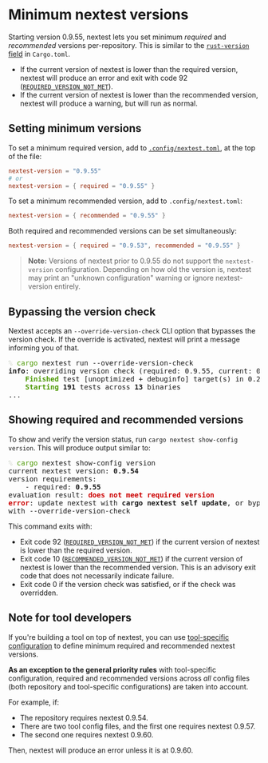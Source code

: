 # Minimum nextest versions

Starting version 0.9.55, nextest lets you set minimum _required_ and _recommended_ versions
per-repository. This is similar to the [`rust-version`
field](https://doc.rust-lang.org/cargo/reference/manifest.html#the-rust-version-field) in
`Cargo.toml`.

- If the current version of nextest is lower than the required version, nextest will produce an error and exit with code 92 ([`REQUIRED_VERSION_NOT_MET`]).
- If the current version of nextest is lower than the recommended version, nextest will produce a warning, but will run as normal.

## Setting minimum versions

To set a minimum required version, add to [`.config/nextest.toml`](configuration.md), at the top of
the file:

```toml
nextest-version = "0.9.55"
# or
nextest-version = { required = "0.9.55" }
```

To set a minimum recommended version, add to `.config/nextest.toml`:

```toml
nextest-version = { recommended = "0.9.55" }
```

Both required and recommended versions can be set simultaneously:

```toml
nextest-version = { required = "0.9.53", recommended = "0.9.55" }
```

> **Note:** Versions of nextest prior to 0.9.55 do not support the `nextest-version` configuration. Depending on how old the version is, nextest may print an "unknown configuration" warning or ignore nextest-version entirely.

## Bypassing the version check

Nextest accepts an `--override-version-check` CLI option that bypasses the version check. If the override is activated, nextest will print a message informing you of that.

<pre><font color="#D3D7CF">% </font><font color="#4E9A06">cargo</font> nextest run --override-version-check
<b>info</b>: overriding version check (required: 0.9.55, current: 0.9.54)
<font color="#4E9A06"><b>    Finished</b></font> test [unoptimized + debuginfo] target(s) in 0.22s
<font color="#4E9A06"><b>    Starting</b></font> <b>191</b> tests across <b>13</b> binaries
...
</pre>

## Showing required and recommended versions

To show and verify the version status, run `cargo nextest show-config version`. This will produce output similar to:

<pre><font color="#D3D7CF">% </font><font color="#4E9A06">cargo</font> nextest show-config version
current nextest version: <b>0.9.54</b>
version requirements:
    - required: <b>0.9.55</b>
evaluation result: <font color="#CC0000"><b>does not meet required version</b></font>
<font color="#CC0000"><b>error</b></font>: update nextest with <b>cargo nextest self update</b>, or bypass check
with --override-version-check
</pre>

This command exits with:

- Exit code 92 ([`REQUIRED_VERSION_NOT_MET`]) if the current version of nextest is lower than the required version.
- Exit code 10 ([`RECOMMENDED_VERSION_NOT_MET`]) if the current version of nextest is lower than the recommended version. This is an advisory exit code that does not necessarily indicate failure.
- Exit code 0 if the version check was satisfied, or if the check was overridden.

## Note for tool developers

If you're building a tool on top of nextest, you can use [tool-specific configuration](configuration.md#tool-specific-configuration) to define minimum required and recommended nextest versions.

**As an exception to the general priority rules** with tool-specific configuration, required and recommended versions across _all_ config files (both repository and tool-specific configurations) are taken into account.

For example, if:

- The repository requires nextest 0.9.54.
- There are two tool config files, and the first one requires nextest 0.9.57.
- The second one requires nextest 0.9.60.

Then, nextest will produce an error unless it is at 0.9.60.

[`REQUIRED_VERSION_NOT_MET`]: https://docs.rs/nextest-metadata/latest/nextest_metadata/enum.NextestExitCode.html#associatedconstant.REQUIRED_VERSION_NOT_MET
[`RECOMMENDED_VERSION_NOT_MET`]: https://docs.rs/nextest-metadata/latest/nextest_metadata/enum.NextestExitCode.html#associatedconstant.RECOMMENDED_VERSION_NOT_MET
